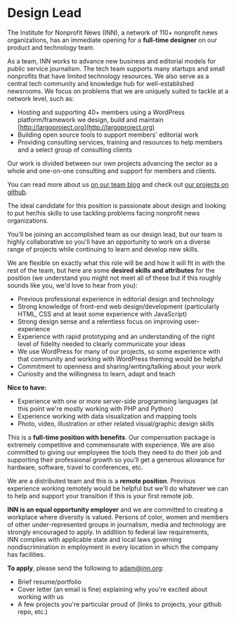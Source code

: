 # Design Lead

The Institute for Nonprofit News (INN), a network of 110+ nonprofit news organizations, has an immediate opening for a **full-time designer** on our product and technology team.

As a team, INN works to advance new business and editorial models for public service journalism. The tech team supports many startups and small nonprofits that have limited technology resources. We also serve as a central tech community and knowledge hub for well-established newsrooms. We focus on problems that we are uniquely suited to tackle at a network level, such as:

-  Hosting and supporting 40+ members using a WordPress platform/framework we design, build and maintain [http://largoproject.org](http://largoproject.org)
-  Building open source tools to support members' editorial work
-  Providing consulting services, training and resources to help members and a select group of consulting clients

Our work is divided between our own projects advancing the sector as a whole and one-on-one consulting and support for members and clients.

You can read more about us [on our team blog](http://nerds.inn.org) and check out [our projects on github](http://github.com/inn).

The ideal candidate for this position is passionate about design and looking to put her/his skills to use tackling problems facing nonprofit news organizations.

You'll be joining an accomplished team as our design lead, but our team is highly collaborative so you'll have an opportunity to work on a diverse range of projects while continuing to learn and develop new skills.

We are flexible on exactly what this role will be and how it will fit in with the rest of the team, but here are some **desired skills and attributes** for the position (we understand you might not meet all of these but if this roughly sounds like you, we'd love to hear from you):

-  Previous professional experience in editorial design and technology
-  Strong knowledge of front-end web design/development (particularly HTML, CSS and at least some experience with JavaScript)
-  Strong design sense and a relentless focus on improving user-experience
-  Experience with rapid prototyping and an understanding of the right level of fidelity needed to clearly communicate your ideas
-  We use WordPress for many of our projects, so some experience with that community and working with WordPress theming would be helpful
-  Commitment to openness and sharing/writing/talking about your work
-  Curiosity and the willingness to learn, adapt and teach

**Nice to have:**

-  Experience with one or more server-side programming languages (at this point we're mostly working with PHP and Python)
-  Experience working with data visualization and mapping tools
-  Photo, video, illustration or other related visual/graphic design skills

This is a **full-time position with benefits**. Our compensation package is extremely competitive and commensurate with experience. We are also committed to giving our employees the tools they need to do their job and supporting their professional growth so you'll get a generous allowance for hardware, software, travel to conferences, etc.

We are a distributed team and this is a **remote position**. Previous experience working remotely would be helpful but we'll do whatever we can to help and support your transition if this is your first remote job.

**INN is an equal opportunity employer** and we are committed to creating a workplace where diversity is valued. Persons of color, women and members of other under-represented groups in journalism, media and technology are strongly encouraged to apply. In addition to federal law requirements, INN complies with applicable state and local laws governing nondiscrimination in employment in every location in which the company has facilities.

**To apply**, please send the following to [adam@inn.org](mailto:adam@inn.org):

-  Brief resume/portfolio
-  Cover letter (an email is fine) explaining why you're excited about working with us
-  A few projects you're particular proud of (links to projects, your github repo, etc.)
